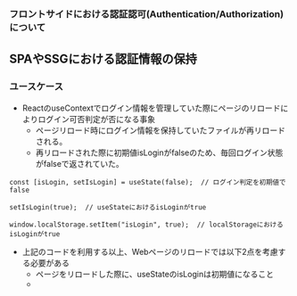 ### フロントサイドにおける認証認可(Authentication/Authorization)について

## SPAやSSGにおける認証情報の保持
### ユースケース
* ReactのuseContextでログイン情報を管理していた際にページのリロードによりログイン可否判定が否になる事象
  * ページリロード時にログイン情報を保持していたファイルが再リロードされる。
  * 再リロードされた際に初期値isLoginがfalseのため、毎回ログイン状態がfalseで返されていた。
```
const [isLogin, setIsLogin] = useState(false);  // ログイン判定を初期値でfalse

setIsLogin(true);  // useStateにおけるisLoginがtrue

window.localStorage.setItem("isLogin", true);  // localStorageにおけるisLoginがtrue
```
* 上記のコードを利用する以上、Webページのリロードでは以下2点を考慮する必要がある
    * ページをリロードした際に、useStateのisLoginは初期値になること
    * 